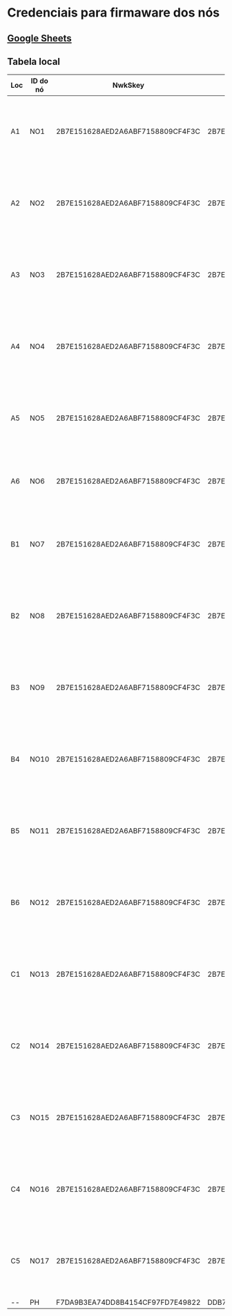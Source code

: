 # Credenciais para firmaware dos nós

## [Google Sheets](https://docs.google.com/spreadsheets/d/1bKboGhB4KetFv6NlsjX8tsyUUrl9ShbZNsyZqxGGnQU/edit?usp=sharing)

## Tabela local


| Loc | ID do nó | NwkSkey                          | AppSkey                          | DevAddr  | address10                                        | address20                                        | address30                                        |
| --- | -------- | -------------------------------- | -------------------------------- | -------- | ------------------------------------------------ | ------------------------------------------------ | ------------------------------------------------ |
| A1  | NO1      | 2B7E151628AED2A6ABF7158809CF4F3C | 2B7E151628AED2A6ABF7158809CF4F3C | 03FF0001 | {0x28, 0xE3, 0x65, 0x81, 0xE3, 0xCC, 0x3C, 0x3C} | {0x28, 0x9F, 0xCC, 0x57, 0x04, 0x98, 0x3C, 0xE0} | {0x28, 0x78, 0x49, 0x81, 0xE3, 0xBE, 0x3C, 0x8B} |
| A2  | NO2      | 2B7E151628AED2A6ABF7158809CF4F3C | 2B7E151628AED2A6ABF7158809CF4F3C | 03FF0002 | {0x28, 0x70, 0xA2, 0x81, 0xE3, 0x30, 0x3C, 0x73} | {0x28, 0xF1, 0xDB, 0x57, 0x04, 0xF0, 0x3C, 0x31} | {0x28, 0x37, 0x24, 0x57, 0x04, 0x81, 0x3C, 0xA7} |
| A3  | NO3      | 2B7E151628AED2A6ABF7158809CF4F3C | 2B7E151628AED2A6ABF7158809CF4F3C | 03FF0003 | {0x28, 0x94, 0x1B, 0x81, 0xE3, 0xCB, 0x3C, 0x80} | {0x28, 0xA1, 0x8E, 0x81, 0xE3, 0x32, 0x3C, 0xC8} | {0x28, 0xD2, 0xE6, 0x81, 0xE3, 0x64, 0x3C, 0xFB} |
| A4  | NO4      | 2B7E151628AED2A6ABF7158809CF4F3C | 2B7E151628AED2A6ABF7158809CF4F3C | 03FF0004 | {0x28, 0x8D, 0x3D, 0x81, 0xE3, 0xC8, 0x3C, 0x7C} | {0x28, 0x69, 0xF2, 0x57, 0x04, 0x30, 0x3C, 0x9E} | {0x28, 0xB5, 0x43, 0x81, 0xE3, 0x83, 0x3C, 0x47} |
| A5  | NO5      | 2B7E151628AED2A6ABF7158809CF4F3C | 2B7E151628AED2A6ABF7158809CF4F3C | 03FF0005 | {0x28, 0x78, 0x42, 0x57, 0x04, 0x8A, 0x3C, 0x58} | {0x28, 0xA3, 0x6A, 0x49, 0xF6, 0xFB, 0x3C, 0x3F} | {0x28, 0x8F, 0xDD, 0x81, 0xE3, 0x68, 0x3C, 0x26} |
| A6  | NO6      | 2B7E151628AED2A6ABF7158809CF4F3C | 2B7E151628AED2A6ABF7158809CF4F3C | 03FF0006 | {0x28, 0x1B, 0xB2, 0x74, 0x4, 0x0, 0x0, 0x49}    | {0x28, 0x45, 0x99, 0x75, 0x4, 0x0, 0x0, 0x73}    | {0x28, 0x85, 0xEF, 0x36, 0x4, 0x0, 0x0, 0x75}    |
| B1  | NO7      | 2B7E151628AED2A6ABF7158809CF4F3C | 2B7E151628AED2A6ABF7158809CF4F3C | 03FF0007 | {0x28, 0xB2, 0x6F, 0x57, 0x04, 0x12, 0x3C, 0xA9} | {0x28, 0xB5, 0x8A, 0x57, 0x04, 0x8E, 0x3C, 0xAA} | {0x28, 0xF8, 0xE4, 0x81, 0xE3, 0x74, 0x3C, 0xED} |
| B2  | NO8      | 2B7E151628AED2A6ABF7158809CF4F3C | 2B7E151628AED2A6ABF7158809CF4F3C | 03FF0008 | {0x28, 0x4C, 0x8A, 0x49, 0xF6, 0x54, 0x3C, 0x1E} | {0x28, 0x66, 0xE8, 0x81, 0xE3, 0x7E, 0x3C, 0x89} | {0x28, 0x1A, 0x1A, 0x49, 0xF6, 0x87, 0x3C, 0x38} |
| B3  | NO9      | 2B7E151628AED2A6ABF7158809CF4F3C | 2B7E151628AED2A6ABF7158809CF4F3C | 03FF0009 | {0x28, 0xF8, 0x6E, 0x57, 0x04, 0xF5, 0x3C, 0xC5} | {0x28, 0x41, 0x51, 0x81, 0xE3, 0x10, 0x3C, 0x80} | {0x28, 0x37, 0xA4, 0x81, 0xE3, 0x6C, 0x3C, 0x25} |
| B4  | NO10     | 2B7E151628AED2A6ABF7158809CF4F3C | 2B7E151628AED2A6ABF7158809CF4F3C | 03FF0010 | {0x28, 0xB8, 0x24, 0x81, 0xE3, 0x9F, 0x3C, 0xEC} | {0x28, 0xF8, 0x99, 0x81, 0xE3, 0x5A, 0x3C, 0x71} | {0x28, 0x1B, 0x78, 0x81, 0xE3, 0x2E, 0x3C, 0x9B} |
| B5  | NO11     | 2B7E151628AED2A6ABF7158809CF4F3C | 2B7E151628AED2A6ABF7158809CF4F3C | 03FF0011 | {0x28, 0x61, 0xF4, 0x81, 0xE3, 0xBC, 0x3C, 0x74} | {0x28, 0x96, 0x47, 0x81, 0xE3, 0xAF, 0x3C, 0x3B} | {0x28, 0x49, 0xD7, 0x81, 0xE3, 0x3C, 0x3C, 0xFA} |
| B6  | NO12     | 2B7E151628AED2A6ABF7158809CF4F3C | 2B7E151628AED2A6ABF7158809CF4F3C | 03FF0012 | {0x28, 0x20, 0xBC, 0x81, 0xE3, 0x4C, 0x3C, 0x78} | {0x28, 0x0C, 0xE3, 0x81, 0xE3, 0x57, 0x3C, 0x86} | {0x28, 0x30, 0xA5, 0x81, 0xE3, 0xC1, 0x3C, 0x0A} |
| C1  | NO13     | 2B7E151628AED2A6ABF7158809CF4F3C | 2B7E151628AED2A6ABF7158809CF4F3C | 03FF0013 | {0x28, 0xBD, 0xB5, 0x81, 0xE3, 0x8E, 0x3C, 0x55} | {0x28, 0x02, 0x5D, 0x81, 0xE3, 0xA4, 0x3C, 0xB4} | {0x28, 0x38, 0xE4, 0x57, 0x04, 0x3A, 0x3C, 0x80} |
| C2  | NO14     | 2B7E151628AED2A6ABF7158809CF4F3C | 2B7E151628AED2A6ABF7158809CF4F3C | 03FF0014 | {0x28, 0x31, 0x00, 0x81, 0xE3, 0x27, 0x3C, 0x03} | {0x28, 0xAB, 0x99, 0x81, 0xE3, 0xDC, 0x3C, 0x83} | {0x28, 0xBB, 0x3B, 0x57, 0x04, 0xB3, 0x3C, 0x9F} |
| C3  | NO15     | 2B7E151628AED2A6ABF7158809CF4F3C | 2B7E151628AED2A6ABF7158809CF4F3C | 03FF0015 | {0x28, 0x2C, 0xD0, 0x81, 0xE3, 0x02, 0x3C, 0x72} | {0x28, 0xFD, 0x37, 0x81, 0xE3, 0x51, 0x3C, 0x28} | {0x28, 0xEE, 0x71, 0x81, 0xE3, 0x12, 0x3C, 0x91} |
| C4  | NO16     | 2B7E151628AED2A6ABF7158809CF4F3C | 2B7E151628AED2A6ABF7158809CF4F3C | 03FF0016 | {0x28, 0xEE, 0x86, 0x81, 0xE3, 0xFD, 0x3C, 0x0B} | {0x28, 0xF4, 0x27, 0x49, 0xF6, 0x64, 0x3C, 0x4A} | {0x28, 0x5F, 0xED, 0x81, 0xE3, 0x21, 0x3C, 0x4F} |
| C5  | NO17     | 2B7E151628AED2A6ABF7158809CF4F3C | 2B7E151628AED2A6ABF7158809CF4F3C | 03FF0017 | {0x28, 0xBB, 0x7E, 0x81, 0xE3, 0x6B, 0x3C, 0x3F} | {0x28, 0xCC, 0x69, 0x81, 0xE3, 0x60, 0x3C, 0x2C} | {0x28, 0x87, 0xCC, 0x81, 0xE3, 0xBF, 0x3C, 0x00} |
| \-- | PH       | F7DA9B3EA74DD8B4154CF97FD7E49822 | DDB729D6419C7F22569354448D9D1B7D | 0184B601 |                                                  |                                                  |
